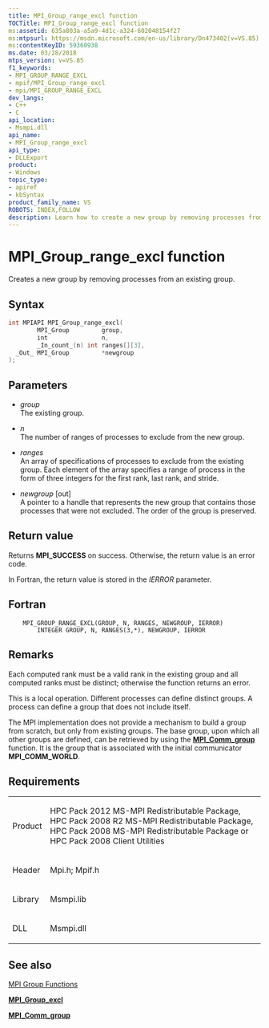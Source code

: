 ```yaml
---
title: MPI_Group_range_excl function
TOCTitle: MPI_Group_range_excl function
ms:assetid: 635a803a-a5a9-4d1c-a324-602048154f27
ms:mtpsurl: https://msdn.microsoft.com/en-us/library/Dn473402(v=VS.85)
ms:contentKeyID: 59360938
ms.date: 03/28/2018
mtps_version: v=VS.85
f1_keywords:
- MPI_GROUP_RANGE_EXCL
- mpif/MPI_Group_range_excl
- mpi/MPI_GROUP_RANGE_EXCL
dev_langs:
- C++
- C
api_location:
- Msmpi.dll
api_name:
- MPI_Group_range_excl
api_type:
- DLLExport
product:
- Windows
topic_type:
- apiref
- kbSyntax
product_family_name: VS
ROBOTS: INDEX,FOLLOW
description: Learn how to create a new group by removing processes from an existing one using the MPI_Group_range_excl function on Microsoft's official site.
---
```


# MPI\_Group\_range\_excl function

Creates a new group by removing processes from an existing group.

## Syntax

``` c++
int MPIAPI MPI_Group_range_excl(
        MPI_Group         group,
        int               n,
        _In_count_(n) int ranges[][3],
  _Out_ MPI_Group         *newgroup
);
```

## Parameters

  - *group*  
    The existing group.

  - *n*  
    The number of ranges of processes to exclude from the new group.

  - *ranges*  
    An array of specifications of processes to exclude from the existing group. Each element of the array specifies a range of process in the form of three integers for the first rank, last rank, and stride.

  - *newgroup* \[out\]  
    A pointer to a handle that represents the new group that contains those processes that were not excluded. The order of the group is preserved.

## Return value

Returns **MPI\_SUCCESS** on success. Otherwise, the return value is an error code.

In Fortran, the return value is stored in the *IERROR* parameter.

## Fortran

``` FORTRAN
    MPI_GROUP_RANGE_EXCL(GROUP, N, RANGES, NEWGROUP, IERROR)
        INTEGER GROUP, N, RANGES(3,*), NEWGROUP, IERROR
```

## Remarks

Each computed rank must be a valid rank in the existing group and all computed ranks must be distinct; otherwise the function returns an error.

This is a local operation. Different processes can define distinct groups. A process can define a group that does not include itself.

The MPI implementation does not provide a mechanism to build a group from scratch, but only from existing groups. The base group, upon which all other groups are defined, can be retrieved by using the [**MPI\_Comm\_group**](mpi-comm-group-function.md) function. It is the group that is associated with the initial communicator **MPI\_COMM\_WORLD**.

## Requirements

<table>
<colgroup>
<col/>
<col/>
</colgroup>
<tbody>
<tr class="odd">
<td><p>Product</p></td>
<td><p>HPC Pack 2012 MS-MPI Redistributable Package, HPC Pack 2008 R2 MS-MPI Redistributable Package, HPC Pack 2008 MS-MPI Redistributable Package or HPC Pack 2008 Client Utilities</p></td>
</tr>
<tr class="even">
<td><p>Header</p></td>
<td>Mpi.h;
Mpif.h</td>
</tr>
<tr class="odd">
<td><p>Library</p></td>
<td>Msmpi.lib</td>
</tr>
<tr class="even">
<td><p>DLL</p></td>
<td>Msmpi.dll</td>
</tr>
</tbody>
</table>


## See also

[MPI Group Functions](mpi-group-functions.md)

[**MPI\_Group\_excl**](mpi-group-excl-function.md)

[**MPI\_Comm\_group**](mpi-comm-group-function.md)

